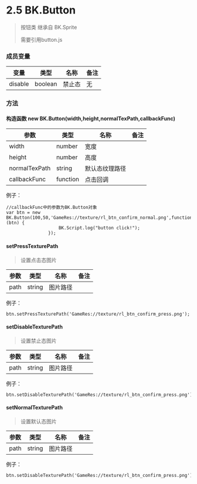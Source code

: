 # 2.5 BK.Button

> 按钮类 继承自 BK.Sprite
>
> 需要引用button.js

### 成员变量
变量  | 类型 |名称 | 备注
------------- | ------------- | -------------| -------------
disable | boolean | 禁止态 | 无


### 方法
#### 构造函数 new BK.Button(width,height,normalTexPath,callbackFunc)

参数  | 类型 |名称 | 备注
------------- | ------------- | -------------| -------------
width | number | 宽度 |
height | number | 高度 |
normalTexPath | string | 默认态纹理路径 |
callbackFunc | function | 点击回调 |

例子：

```
//callbackFunc中的参数为BK.Button对象
var btn = new BK.Button(100,50,'GameRes://texture/rl_btn_confirm_normal.png',function (btn) {
                    BK.Script.log("button click!");
                });
```

#### setPressTexturePath
> 设置点击态图片

参数  | 类型 |名称 | 备注
------------- | ------------- | -------------| -------------
path | string | 图片路径 |


例子：
	
	btn.setPressTexturePath('GameRes://texture/rl_btn_confirm_press.png');
	
#### setDisableTexturePath
> 设置禁止态图片

参数  | 类型 |名称 | 备注
------------- | ------------- | -------------| -------------
path | string | 图片路径 |


例子：
	
	btn.setDisableTexturePath('GameRes://texture/rl_btn_confirm_press.png');


#### setNormalTexturePath
> 设置默认态图片

参数  | 类型 |名称 | 备注
------------- | ------------- | -------------| -------------
path | string | 图片路径 |


例子：
	
	btn.setDisableTexturePath('GameRes://texture/rl_btn_confirm_press.png');